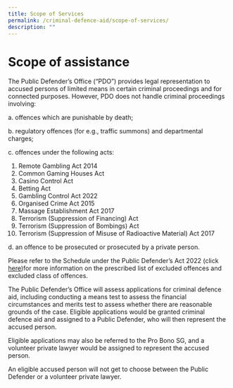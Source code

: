 ```yaml
---
title: Scope of Services
permalink: /criminal-defence-aid/scope-of-services/
description: ""
---
```

# Scope of assistance

The Public Defender’s Office (“PDO”) provides legal representation to accused persons of limited means in certain criminal proceedings and for connected purposes. However, PDO does not handle criminal proceedings involving:

a. offences which are punishable by death;

b.	regulatory offences (for e.g., traffic summons) and departmental charges;

c.	offences under the following acts:

1.	Remote Gambling Act 2014
2.	Common Gaming Houses Act
3.	Casino Control Act
4.	Betting Act
5.	Gambling Control Act 2022
6.	Organised Crime Act 2015
7.	Massage Establishment Act 2017
8.	Terrorism (Suppression of Financing) Act
9.	Terrorism (Suppression of Bombings) Act
10.	Terrorism (Suppression of Misuse of Radioactive Material) Act 2017

d.	an offence to be prosecuted or prosecuted by a private person.


Please refer to the Schedule under the Public Defender’s Act 2022 (click [here](https://sso.agc.gov.sg/Bills-Supp/17-2022/Published/20220704?DocDate=20220704))for more information on the prescribed list of excluded offences and excluded class of offences.
	
The Public Defender’s Office will assess applications for criminal defence aid, including conducting a means test to assess the financial circumstances and merits test to assess whether there are reasonable grounds of the case. Eligible applications would be granted criminal defence aid and assigned to a Public Defender, who will then represent the accused person.

Eligible applications may also be referred to the Pro Bono SG, and a volunteer private lawyer would be assigned to represent the accused person.

An eligible accused person will not get to choose between the Public Defender or a volunteer private lawyer.